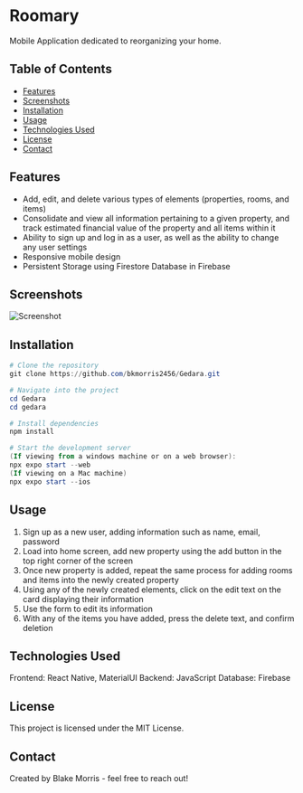 # Roomary

Mobile Application dedicated to reorganizing your home.

## Table of Contents

- [Features](#features)
- [Screenshots](#screenshots)
- [Installation](#installation)
- [Usage](#usage)
- [Technologies Used](#technologies-used)
- [License](#license)
- [Contact](#contact)

## Features

- Add, edit, and delete various types of elements (properties, rooms, and items)
- Consolidate and view all information pertaining to a given property, and track estimated financial value
of the property and all items within it
- Ability to sign up and log in as a user, as well as the ability to change any user settings
- Responsive mobile design
- Persistent Storage using Firestore Database in Firebase

## Screenshots

![Screenshot](path/to/screenshot.png)

## Installation

```powershell
# Clone the repository
git clone https://github.com/bkmorris2456/Gedara.git

# Navigate into the project
cd Gedara
cd gedara

# Install dependencies
npm install

# Start the development server
(If viewing from a windows machine or on a web browser):
npx expo start --web
(If viewing on a Mac machine)
npx expo start --ios
```

## Usage
1. Sign up as a new user, adding information such as name, email, password
2. Load into home screen, add new property using the add button in the top right corner of the screen
3. Once new property is added, repeat the same process for adding rooms and items into the newly created property
4. Using any of the newly created elements, click on the edit text on the card displaying their information
5. Use the form to edit its information
6. With any of the items you have added, press the delete text, and confirm deletion

## Technologies Used
Frontend: React Native, MaterialUI
Backend: JavaScript
Database: Firebase

## License
This project is licensed under the MIT License.

## Contact
Created by Blake Morris - feel free to reach out!
